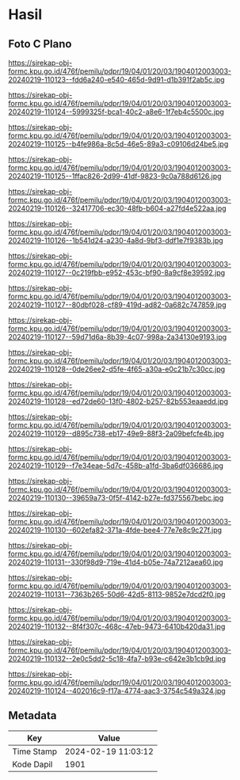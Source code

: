 # Hasil

## Foto C Plano

https://sirekap-obj-formc.kpu.go.id/476f/pemilu/pdpr/19/04/01/20/03/1904012003003-20240219-110123--fdd6a240-e540-465d-9d91-d1b391f2ab5c.jpg

https://sirekap-obj-formc.kpu.go.id/476f/pemilu/pdpr/19/04/01/20/03/1904012003003-20240219-110124--5999325f-bca1-40c2-a8e6-1f7eb4c5500c.jpg

https://sirekap-obj-formc.kpu.go.id/476f/pemilu/pdpr/19/04/01/20/03/1904012003003-20240219-110125--b4fe986a-8c5d-46e5-89a3-c09106d24be5.jpg

https://sirekap-obj-formc.kpu.go.id/476f/pemilu/pdpr/19/04/01/20/03/1904012003003-20240219-110125--1ffac826-2d99-41df-9823-9c0a788d6126.jpg

https://sirekap-obj-formc.kpu.go.id/476f/pemilu/pdpr/19/04/01/20/03/1904012003003-20240219-110126--32417706-ec30-48fb-b604-a27fd4e522aa.jpg

https://sirekap-obj-formc.kpu.go.id/476f/pemilu/pdpr/19/04/01/20/03/1904012003003-20240219-110126--1b541d24-a230-4a8d-9bf3-ddf1e7f9383b.jpg

https://sirekap-obj-formc.kpu.go.id/476f/pemilu/pdpr/19/04/01/20/03/1904012003003-20240219-110127--0c219fbb-e952-453c-bf90-8a9cf8e39592.jpg

https://sirekap-obj-formc.kpu.go.id/476f/pemilu/pdpr/19/04/01/20/03/1904012003003-20240219-110127--80dbf028-cf89-419d-ad82-0a682c747859.jpg

https://sirekap-obj-formc.kpu.go.id/476f/pemilu/pdpr/19/04/01/20/03/1904012003003-20240219-110127--59d71d6a-8b39-4c07-998a-2a34130e9193.jpg

https://sirekap-obj-formc.kpu.go.id/476f/pemilu/pdpr/19/04/01/20/03/1904012003003-20240219-110128--0de26ee2-d5fe-4f65-a30a-e0c21b7c30cc.jpg

https://sirekap-obj-formc.kpu.go.id/476f/pemilu/pdpr/19/04/01/20/03/1904012003003-20240219-110128--ed72de60-13f0-4802-b257-82b553eaaedd.jpg

https://sirekap-obj-formc.kpu.go.id/476f/pemilu/pdpr/19/04/01/20/03/1904012003003-20240219-110129--d895c738-eb17-49e9-88f3-2a09befcfe4b.jpg

https://sirekap-obj-formc.kpu.go.id/476f/pemilu/pdpr/19/04/01/20/03/1904012003003-20240219-110129--f7e34eae-5d7c-458b-a1fd-3ba6df036686.jpg

https://sirekap-obj-formc.kpu.go.id/476f/pemilu/pdpr/19/04/01/20/03/1904012003003-20240219-110130--39659a73-0f5f-4142-b27e-fd375567bebc.jpg

https://sirekap-obj-formc.kpu.go.id/476f/pemilu/pdpr/19/04/01/20/03/1904012003003-20240219-110130--602efa82-371a-4fde-bee4-77e7e8c9c27f.jpg

https://sirekap-obj-formc.kpu.go.id/476f/pemilu/pdpr/19/04/01/20/03/1904012003003-20240219-110131--330f98d9-719e-41d4-b05e-74a7212aea60.jpg

https://sirekap-obj-formc.kpu.go.id/476f/pemilu/pdpr/19/04/01/20/03/1904012003003-20240219-110131--7363b265-50d6-42d5-8113-9852e7dcd2f0.jpg

https://sirekap-obj-formc.kpu.go.id/476f/pemilu/pdpr/19/04/01/20/03/1904012003003-20240219-110132--8f4f307c-468c-47eb-9473-6410b420da31.jpg

https://sirekap-obj-formc.kpu.go.id/476f/pemilu/pdpr/19/04/01/20/03/1904012003003-20240219-110132--2e0c5dd2-5c18-4fa7-b93e-c642e3b1cb9d.jpg

https://sirekap-obj-formc.kpu.go.id/476f/pemilu/pdpr/19/04/01/20/03/1904012003003-20240219-110124--402016c9-f17a-4774-aac3-3754c549a324.jpg


## Metadata

| Key        | Value               |
| ---------- | ------------------- |
| Time Stamp | 2024-02-19 11:03:12 |
| Kode Dapil | 1901                |




